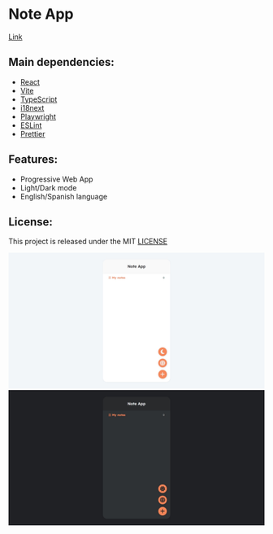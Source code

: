 # Note App

[Link](https://note-app-esteban-vm.vercel.app/ 'Click to enter')

## Main dependencies:

- [React](https://es.react.dev/ 'React')
- [Vite](https://v2.vitejs.dev/ 'Vite')
- [TypeScript](https://www.typescriptlang.org/ 'TypeScript')
- [i18next](https://www.i18next.com/ 'i18next')
- [Playwright](https://playwright.dev/ 'Playwright')
- [ESLint](https://eslint.org/ 'ESLint')
- [Prettier](https://prettier.io/ 'Prettier')

## Features:

- Progressive Web App
- Light/Dark mode
- English/Spanish language

## License:

This project is released under the MIT [LICENSE](/LICENSE 'License')

![Note light mode screenshot](/screenshot_light_mode.jpeg 'Note light mode screenshot')
![Note dark mode screenshot](/screenshot_dark_mode.jpeg 'Note dark mode screenshot')
